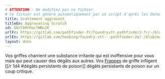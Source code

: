 ```yaml
---
# ATTENTION : Ne modifiez pas ce fichier
# Ce fichier est généré automatiquement par un script d'après les données du module Foundry VTT officiel et de sa traduction
title: Grattement aggravant
titleEn: Aggravating Scratch
id: G6rCbMrHacYWNu1K
urlFr: https://gitlab.com/pathfinder-fr/foundryvtt-pathfinder2-fr/-/blob/master/data/feats/G6rCbMrHacYWNu1K.htm
urlEn: https://gitlab.com/hooking/foundry-vtt---pathfinder-2e/-/blob/master/packs/data/feats.db/aggravating-scratch.json
layout: dons
---
```

Vos griffes charrient une substance irritante qui est inoffensive pour vous mais qui peut causer des dégâts aux autres. Vos [Frappes](../actions/frapper.md) de griffe infligent [[/r 1d4 #dégâts persistants de poison]] dégâts persistants de poison sur un coup critique.

